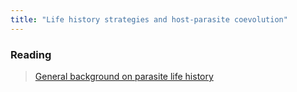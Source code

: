 ```yaml
---
title: "Life history strategies and host-parasite coevolution"
---
```




### Reading


> [General background on parasite life history](https://bio.libretexts.org/Sandboxes/tholmberg_at_nwcc.edu/General_Ecology_Ecology/Chapter_17%3A_Symbioses/17.1%3A_Parasitism)

